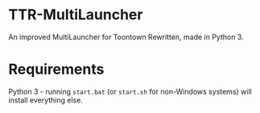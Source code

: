# TTR-MultiLauncher

An improved MultiLauncher for Toontown Rewritten, made in Python 3.

# Requirements

Python 3 - running `start.bat` (or `start.sh` for non-Windows systems) will install everything else.
